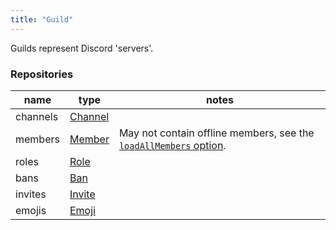 ```yaml
---
title: "Guild"
---
```


Guilds represent Discord 'servers'.

### Repositories

| name | type | notes |
|----------|------|-------------|
| channels | [Channel](#channel) |  |
| members  | [Member](#member)  | May not contain offline members, see the [`loadAllMembers` option](#basics). |
| roles    | [Role](#role)    |  |
| bans     | [Ban](#ban)     |  |
| invites  | [Invite](#invite)  |  |
| emojis   | [Emoji](#emoji)   |  |
